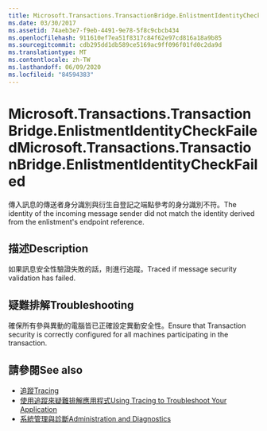 ```yaml
---
title: Microsoft.Transactions.TransactionBridge.EnlistmentIdentityCheckFailed
ms.date: 03/30/2017
ms.assetid: 74aeb3e7-f9eb-4491-9e78-5f8c9cbcb434
ms.openlocfilehash: 911610ef7ea51f8317c84f62e97cd816a18a9b85
ms.sourcegitcommit: cdb295dd1db589ce5169ac9ff096f01fd0c2da9d
ms.translationtype: MT
ms.contentlocale: zh-TW
ms.lasthandoff: 06/09/2020
ms.locfileid: "84594383"
---
```

# <a name="microsofttransactionstransactionbridgeenlistmentidentitycheckfailed"></a><span data-ttu-id="949ca-102">Microsoft.Transactions.TransactionBridge.EnlistmentIdentityCheckFailed</span><span class="sxs-lookup"><span data-stu-id="949ca-102">Microsoft.Transactions.TransactionBridge.EnlistmentIdentityCheckFailed</span></span>
<span data-ttu-id="949ca-103">傳入訊息的傳送者身分識別與衍生自登記之端點參考的身分識別不符。</span><span class="sxs-lookup"><span data-stu-id="949ca-103">The identity of the incoming message sender did not match the identity derived from the enlistment's endpoint reference.</span></span>  
  
## <a name="description"></a><span data-ttu-id="949ca-104">描述</span><span class="sxs-lookup"><span data-stu-id="949ca-104">Description</span></span>  
 <span data-ttu-id="949ca-105">如果訊息安全性驗證失敗的話，則進行追蹤。</span><span class="sxs-lookup"><span data-stu-id="949ca-105">Traced if message security validation has failed.</span></span>  
  
## <a name="troubleshooting"></a><span data-ttu-id="949ca-106">疑難排解</span><span class="sxs-lookup"><span data-stu-id="949ca-106">Troubleshooting</span></span>  
 <span data-ttu-id="949ca-107">確保所有參與異動的電腦皆已正確設定異動安全性。</span><span class="sxs-lookup"><span data-stu-id="949ca-107">Ensure that Transaction security is correctly configured for all machines participating in the transaction.</span></span>  
  
## <a name="see-also"></a><span data-ttu-id="949ca-108">請參閱</span><span class="sxs-lookup"><span data-stu-id="949ca-108">See also</span></span>

- [<span data-ttu-id="949ca-109">追蹤</span><span class="sxs-lookup"><span data-stu-id="949ca-109">Tracing</span></span>](index.md)
- [<span data-ttu-id="949ca-110">使用追蹤來疑難排解應用程式</span><span class="sxs-lookup"><span data-stu-id="949ca-110">Using Tracing to Troubleshoot Your Application</span></span>](using-tracing-to-troubleshoot-your-application.md)
- [<span data-ttu-id="949ca-111">系統管理與診斷</span><span class="sxs-lookup"><span data-stu-id="949ca-111">Administration and Diagnostics</span></span>](../index.md)
